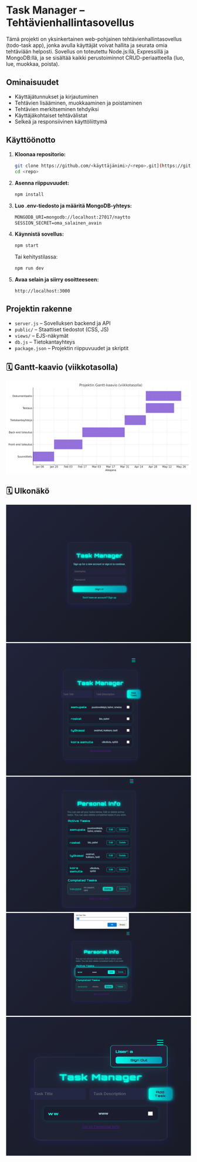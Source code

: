 # Task Manager – Tehtävienhallintasovellus

Tämä projekti on yksinkertainen web-pohjainen tehtävienhallintasovellus (todo-task app), jonka avulla käyttäjät voivat hallita ja seurata omia tehtäviään helposti. Sovellus on toteutettu Node.js:llä, Expressillä ja MongoDB:llä, ja se sisältää kaikki perustoiminnot CRUD-periaatteella (luo, lue, muokkaa, poista).

## Ominaisuudet

- Käyttäjätunnukset ja kirjautuminen
- Tehtävien lisääminen, muokkaaminen ja poistaminen
- Tehtävien merkitseminen tehdyiksi
- Käyttäjäkohtaiset tehtävälistat
- Selkeä ja responsiivinen käyttöliittymä

## Käyttöönotto

1. **Kloonaa repositorio:**
   ```bash
   git clone https://github.com/<käyttäjänimi>/<repo>.git](https://github.com/Markku3/task-manager-mongoDB.git
   cd <repo>
   ```

2. **Asenna riippuvuudet:**
   ```bash
   npm install
   ```

3. **Luo .env-tiedosto ja määritä MongoDB-yhteys:**
   ```
   MONGODB_URI=mongodb://localhost:27017/naytto
   SESSION_SECRET=oma_salainen_avain
   ```

4. **Käynnistä sovellus:**
   ```bash
   npm start
   ```
   Tai kehitystilassa:
   ```bash
   npm run dev
   ```

5. **Avaa selain ja siirry osoitteeseen:**
   ```
   http://localhost:3000
   ```

## Projektin rakenne

- `server.js` – Sovelluksen backend ja API
- `public/` – Staattiset tiedostot (CSS, JS)
- `views/` – EJS-näkymät
- `db.js` – Tietokantayhteys
- `package.json` – Projektin riippuvuudet ja skriptit

## 🗓 Gantt-kaavio (viikkotasolla)

![Muokkaaminen](../kuvat/gantt_kuva_viikkotasolla.png)

## 🗓 Ulkonäkö 

![Kirjautuminen](../kuvat/etusivu.png)
![Etusivu](../kuvat/taskSivu.png)
![Personal](../kuvat/personal.png)
![Muokkaus](../kuvat/edit.png)
![Hampurilaismenu](../kuvat/hamppari.png)

